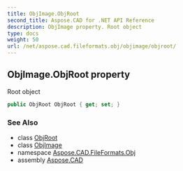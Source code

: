 ```yaml
---
title: ObjImage.ObjRoot
second_title: Aspose.CAD for .NET API Reference
description: ObjImage property. Root object
type: docs
weight: 50
url: /net/aspose.cad.fileformats.obj/objimage/objroot/
---
```

## ObjImage.ObjRoot property

Root object

```csharp
public ObjRoot ObjRoot { get; set; }
```

### See Also

* class [ObjRoot](../../../aspose.cad.fileformats.obj.elements/objroot/)
* class [ObjImage](../)
* namespace [Aspose.CAD.FileFormats.Obj](../../objimage/)
* assembly [Aspose.CAD](../../../)


